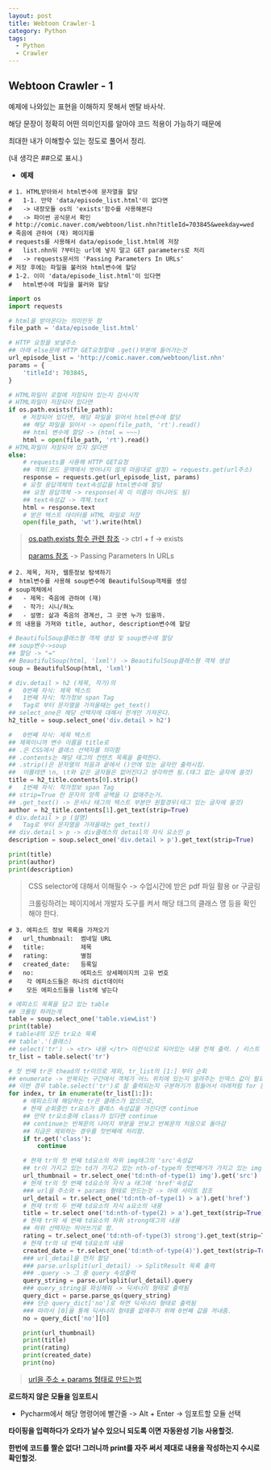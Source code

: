 ```yaml
---
layout: post
title: Webtoon Crawler-1
category: Python
tags:
  - Python
  - Crawler
---
```






## Webtoon Crawler - 1

예제에 나와있는 표현을 이해하지 못해서 멘탈 바사삭.

해당 문장이 정확히 어떤 의미인지를 알아야 코드 적용이 가능하기 때문에

최대한 내가 이해할수 있는 정도로 풀어서 정리.

(내 생각은 ##으로 표시.)



- **예제**

```
# 1. HTML받아와서 html변수에 문자열을 할당
#   1-1. 만약 'data/episode_list.html'이 없다면
#   -> 내장모듈 os의 'exists'함수를 사용해본다
#   -> 파이썬 공식문서 확인
# http://comic.naver.com/webtoon/list.nhn?titleId=703845&weekday=wed
# 죽음에 관하여 (재) 페이지를
# requests를 사용해서 data/episode_list.html에 저장
#   list.nhn뒤 ?부터는 url에 넣지 말고 GET parameters로 처리
#   -> requests문서의 'Passing Parameters In URLs'
# 저장 후에는 파일을 불러와 html변수에 할당
# 1-2. 이미 'data/episode_list.html'이 있다면
#   html변수에 파일을 불러와 할당
```

```python
import os
import requests

# html을 받아온다는 의미인듯 함
file_path = 'data/episode_list.html'

# HTTP 요청을 보낼주소
## 아래 else문에 HTTP GET요청할때 .get()부분에 들어가는것
url_episode_list = 'http://comic.naver.com/webtoon/list.nhn'
params = {
    'titleId': 703845,
}

# HTML파일이 로컬에 저장되어 있는지 검사시작
# HTML파일이 저장되어 있다면
if os.path.exists(file_path):
    # 저장되어 있다면, 해당 파일을 읽어서 html변수에 할당
    ## 해당 파일을 읽어서 -> open(file_path, 'rt').read()
    ## html 변수에 할당 -> (html = ~~~)
	html = open(file_path, 'rt').read()
# HTML파일이 저장되어 있지 않다면
else:
    # requests를 사용해 HTTP GET요청
    ## 객체(코드 문맥에서 벗어나지 않게 마음대로 설정) = requests.get(url주소)
	response = requests.get(url_episode_list, params)
	# 요청 응답객체의 text속성값을 html변수에 할당
    ## 요청 응답객체 -> response(꼭 이 이름이 아니어도 됨)
    ## text속성값 -> 객체.text
    html = response.text
    # 받은 텍스트 데이터를 HTML 파일로 저장
	open(file_path, 'wt').write(html)
```

> [os.path.exists 함수 관련 참조](https://docs.python.org/3/library/os.path.html) ->  ctrl + f -> exists
>
> [params 참조](http://docs.python-requests.org/en/master/user/quickstart/#passing-parameters-in-urls) -> Passing Parameters In URLs





```
# 2. 제목, 저자, 웹툰정보 탐색하기
#  html변수를 사용해 soup변수에 BeautifulSoup객체를 생성
# soup객체에서
#   - 제목: 죽음에 관하여 (재)
#   - 작가: 시니/혀노
#   - 설명: 삶과 죽음의 경계선, 그 곳엔 누가 있을까.
# 의 내용을 가져와 title, author, description변수에 할당
```

```python
# BeautifulSoup클래스형 객체 생성 및 soup변수에 할당
## soup변수->soup
## 할당 -> "="
## BeautifulSoup(html, 'lxml') -> BeautifulSoup클래스형 객체 생성
soup = BeautifulSoup(html, 'lxml')

# div.detail > h2 (제목, 작가)의
#   0번째 자식: 제목 텍스트
#   1번째 자식: 작가정보 span Tag
#   Tag로 부터 문자열을 가져올때는 get_text()
## select_one은 해당 선택자에 대해서 한개만 가져온다.
h2_title = soup.select_one('div.detail > h2')

#   0번째 자식: 제목 텍스트
## 제목이니까 변수 이름을 title로
## .은 CSS에서 클래스 선택자를 의미함
## .contents는 해당 태그의 컨텐츠 목록을 출력한다.
## .strip()은 문자열의 처음과 끝에서 ()안에 있는 글자만 출력시킴.
##	이를테면 \n, \t와 같은 글자들은 없어진다고 생각하면 됨.(태그 없는 글자에 쓸것)
title = h2_title.contents[0].strip()
#   1번째 자식: 작가정보 span Tag
## strip=True 란 문자의 양쪽 공백을 다 없애주는거.
## .get_text() -> 문서나 태그의 텍스트 부분만 원할경우(태그 있는 글자에 쓸것)
author = h2_title.contents[1].get_text(strip=True)
# div.detail > p (설명)
#   Tag로 부터 문자열을 가져올때는 get_text()
## div.detail > p -> div클래스의 detail의 자식 요소인 p
description = soup.select_one('div.detail > p').get_text(strip=True)

print(title)
print(author)
print(description)
```

> CSS selector에 대해서 이해필수 -> 수업시간에 받은 pdf 파일 활용 or 구글링
>
> 크롤링하려는 페이지에서 개발자 도구를 켜서 해당 태그의 클래스 명 등을 확인해야 한다.




```
# 3. 에피소드 정보 목록을 가져오기
#   url_thumbnail:  썸네일 URL
#   title:          제목
#   rating:         별점
#   created_date:   등록일
#   no:             에피소드 상세페이지의 고유 번호
#    각 에피소드들은 하나의 dict데이터
#    모든 에피소드들을 list에 넣는다
```

```python
# 에피소드 목록을 담고 있는 table
## 크롤링 하려는게
table = soup.select_one('table.viewList')
print(table)
# table내의 모든 tr요소 목록
## table'.'(클래스)
## select('tr') -> <tr> 내용 </tr> 이런식으로 되어있는 내용 전체 출력. / 리스트 값으로 반환하기 때문에 list 변수 할당
tr_list = table.select('tr')

# 첫 번째 tr은 thead의 tr이므로 제외, tr_list의 [1:] 부터 순회
## enumerate -> 반복되는 구간에서 객체가 어느 위치에 있는지 알려주는 인덱스 값이 필요할때 사용
## 이번 경우 table.select('tr')로 잘 출력되는지 구분하기가 힘들어서 아래처럼 for 문을 돌림
for index, tr in enumerate(tr_list[1:]):
	# 에피소드에 해당하는 tr은 클래스가 없으므로,
	# 현재 순회중인 tr요소가 클래스 속성값을 가진다면 continue
    ## 만약 tr요소중에 class가 있다면 continue
    ## continue는 반복문의 나머지 부분을 안보고 반복문의 처음으로 돌아감
    ## 지금은 제외하는 경우를 첫번째에 처리함.
	if tr.get('class'):
		continue

	# 현재 tr의 첫 번째 td요소의 하위 img태그의 'src'속성값
    ## tr이 가지고 있는 td가 가지고 있는 nth-of-type의 첫번째거가 가지고 있는 img태그의 src속성
	url_thumbnail = tr.select_one('td:nth-of-type(1) img').get('src')
    # 현재 tr의 첫 번째 td요소의 자식 a 태그에 'href'속성값
    ### url을 주소와 + params 형태로 만드는것 -> 아래 사이트 참조
	url_detail = tr.select_one('td:nth-of-type(1) > a').get('href')
	# 현재 tr의 두 번째 td요소의 자식 a요소의 내용
	title = tr.select one('td:nth-of-type(2) > a').get_text(strip=True)
	# 현재 tr의 세 번째 td요소의 하위 strong태그의 내용
    ## 하위 선택자는 띄어쓰기로 함.
	rating = tr.select_one('td:nth-of-type(3) strong').get_text(strip=True)
	# 현재 tr의 네 번째 td요소의 내용
	created_date = tr.select_one('td:nth-of-type(4)').get_text(strip=True)
    ### url_detail을 먼저 할당
    ### parse.urlsplit(url_detail) -> SplitResult 목록 출력
    ### .query -> 그 중 query 속성출력
	query_string = parse.urlsplit(url_detail).query
    ### query_string을 파싱해줘 -> 딕셔너리 형태로 출력됨
	query_dict = parse.parse_qs(query_string)
    ### 단순 query_dict['no']로 하면 딕셔너리 형태로 출력됨
    ### 따라서 [0]을 통해 딕셔너리 형태를 없애주기 위해 0번째 값을 꺼내줌.
	no = query_dict['no'][0]

	print(url_thumbnail)
	print(title)
	print(rating)
	print(created_date)
	print(no)
```

> [url을 주소 + params 형태로 만드는법](https://stackoverflow.com/questions/21584545/url-query-parameters-to-dict-python)
>
>



**로드하지 않은 모듈을 임포트시**

- Pycharm에서 해당 명령어에 빨간줄 -> Alt + Enter -> 임포트할 모듈 선택



**타이핑을 입력하다가 오타가 날수 있으니 되도록 이면 자동완성 기능 사용할것.**

**한번에 코드를 짤순 없다! 그러니까 print를 자주 써서 제대로 내용을 작성하는지 수시로 확인할것.**
